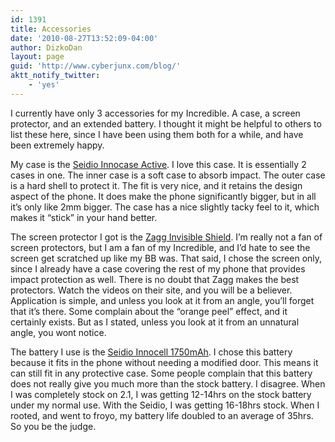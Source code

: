 ```yaml
---
id: 1391
title: Accessories
date: '2010-08-27T13:52:09-04:00'
author: DizkoDan
layout: page
guid: 'http://www.cyberjunx.com/blog/'
aktt_notify_twitter:
    - 'yes'
---
```


I currently have only 3 accessories for my Incredible. A case, a screen protector, and an extended battery. I thought it might be helpful to others to list these here, since I have been using them both for a while, and have been extremely happy.

My case is the [Seidio Innocase Active](http://www.seidioonline.com/product-p/csr6hddn-bk.htm). I love this case. It is essentially 2 cases in one. The inner case is a soft case to absorb impact. The outer case is a hard shell to protect it. The fit is very nice, and it retains the design aspect of the phone. It does make the phone significantly bigger, but in all it’s only like 2mm bigger. The case has a nice slightly tacky feel to it, which makes it “stick” in your hand better.

The screen protector I got is the [Zagg Invisible Shield](http://www.zagg.com/invisibleshield/htc-droid-incredible-cases-screen-protectors-covers-skins-shields.php). I’m really not a fan of screen protectors, but I am a fan of my Incredible, and I’d hate to see the screen get scratched up like my BB was. That said, I chose the screen only, since I already have a case covering the rest of my phone that provides impact protection as well. There is no doubt that Zagg makes the best protectors. Watch the videos on their site, and you will be a believer. Application is simple, and unless you look at it from an angle, you’ll forget that it’s there. Some complain about the “orange peel” effect, and it certainly exists. But as I stated, unless you look at it from an unnatural angle, you wont notice.

The battery I use is the [Seidio Innocell 1750mAh](http://www.seidioonline.com/product-p/basi17hhrv.htm). I chose this battery because it fits in the phone without needing a modified door. This means it can still fit in any protective case. Some people complain that this battery does not really give you much more than the stock battery. I disagree. When I was completely stock on 2.1, I was getting 12-14hrs on the stock battery under my normal use. With the Seidio, I was getting 16-18hrs stock. When I rooted, and went to froyo, my battery life doubled to an average of 35hrs. So you be the judge.